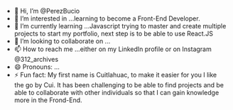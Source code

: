 - 👋 Hi, I’m @PerezBucio
- 👀 I’m interested in ...learning to become a Front-End Developer.
- 🌱 I’m currently learning ...Javascript trying to master and create multiple projects to start my portfolio, next step is to be able to use React.JS
- 💞️ I’m looking to collaborate on ...
- 📫 How to reach me ...either on my LinkedIn profile or on Instagram @312_archives
- 😄 Pronouns: ...
- ⚡ Fun fact: My first name is Cuitlahuac, to make it easier for you I like the go by Cui. It has been challenging to be able to find projects and be able to collaborate with other individuals so that I can gain knowledge more in the Frond-End.

<!---
PerezBucio/PerezBucio is a ✨ special ✨ repository because its `README.md` (this file) appears on your GitHub profile.
You can click the Preview link to take a look at your changes.
--->
